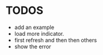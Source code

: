 # TODOS
- add an example
- load more indicator.
- first refresh and then then others
- show the error